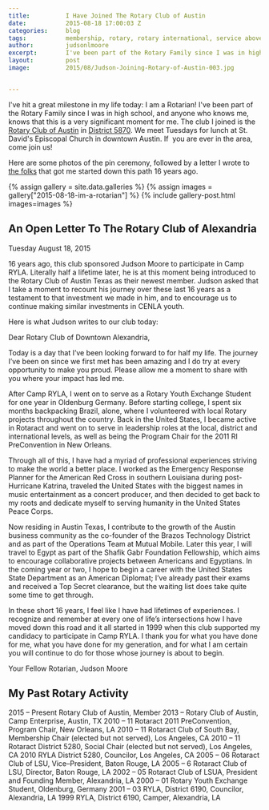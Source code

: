 ```yaml
---
title:			I Have Joined The Rotary Club of Austin
date:			2015-08-18 17:00:03 Z
categories:		blog
tags:			membership, rotary, rotary international, service above self
author:			judsonlmoore
excerpt:		I've been part of the Rotary Family since I was in high school, and anyone who knows me, knows that today is a very significant moment for me.
layout:			post
image:			2015/08/Judson-Joining-Rotary-of-Austin-003.jpg


---
```


I've hit a great milestone in my life today: I am a Rotarian! I've been part of the Rotary Family since I was in high school, and anyone who knows me, knows that this is a very significant moment for me. The club I joined is the [Rotary Club of Austin](http://rotary-austin.org) in [District 5870](http://www.clubrunner.ca/5870/). We meet Tuesdays for lunch at St. David's Episcopal Church in downtown Austin. If  you are ever in the area, come join us!

Here are some photos of the pin ceremony, followed by a letter I wrote to [the folks](http://www.alexandriarotary.com/) that got me started down this path 16 years ago.

{% assign gallery = site.data.galleries %}
{% assign images = gallery["2015-08-18-im-a-rotarian"] %}
{% include gallery-post.html images=images %}

## An Open Letter To The Rotary Club of Alexandria

Tuesday August 18, 2015

16 years ago, this club sponsored Judson Moore to participate in Camp RYLA. Literally half a lifetime later, he is at this moment being introduced to the Rotary Club of Austin Texas as their newest member. Judson asked that I take a moment to recount his journey over these last 16 years as a testament to that investment we made in him, and to encourage us to continue making similar investments in CENLA youth.

Here is what Judson writes to our club today:

Dear Rotary Club of Downtown Alexandria,

Today is a day that I’ve been looking forward to for half my life. The journey I’ve been on since we first met has been amazing and I do try at every opportunity to make you proud. Please allow me a moment to share with you where your impact has led me.

After Camp RYLA, I went on to serve as a Rotary Youth Exchange Student for one year in Oldenburg Germany. Before starting college, I spent six months backpacking Brazil, alone, where I volunteered with local Rotary projects throughout the country. Back in the United States, I became active in Rotaract and went on to serve in leadership roles at the local, district and international levels, as well as being the Program Chair for the 2011 RI PreConvention in New Orleans.

Through all of this, I have had a myriad of professional experiences striving to make the world a better place. I worked as the Emergency Response Planner for the American Red Cross in southern Louisiana during post-Hurricane Katrina, traveled the United States with the biggest names in music entertainment as a concert producer, and then decided to get back to my roots and dedicate myself to serving humanity in the United States Peace Corps.

Now residing in Austin Texas, I contribute to the growth of the Austin business community as the co-founder of the Brazos Technology District and as part of the Operations Team at Mutual Mobile. Later this year, I will travel to Egypt as part of the Shafik Gabr Foundation Fellowship, which aims to encourage collaborative projects between Americans and Egyptians. In the coming year or two, I hope to begin a career with the United States State Department as an American Diplomat; I’ve already past their exams and received a Top Secret clearance, but the waiting list does take quite some time to get through.

In these short 16 years, I feel like I have had lifetimes of experiences. I recognize and remember at every one of life’s intersections how I have moved down this road and it all started in 1999 when this club supported my candidacy to participate in Camp RYLA. I thank you for what you have done for me, what you have done for my generation, and for what I am certain you will continue to do for those whose journey is about to begin.

Your Fellow Rotarian,
Judson Moore

## My Past Rotary Activity

2015 – Present Rotary Club of Austin, Member
2013 – Rotary Club of Austin, Camp Enterprise, Austin, TX
2010 – 11 Rotaract 2011 PreConvention, Program Chair, New Orleans, LA
2010 – 11 Rotaract Club of South Bay, Membership Chair (elected but not served), Los Angeles, CA
2010 – 11 Rotaract District 5280, Social Chair (elected but not served), Los Angeles, CA
2010 RYLA District 5280, Councilor, Los Angeles, CA
2005 – 06 Rotaract Club of LSU, Vice–President, Baton Rouge, LA
2005 – 6 Rotaract Club of LSU, Director, Baton Rouge, LA
2002 – 05 Rotaract Club of LSUA, President and Founding Member, Alexandria, LA
2000 – 01 Rotary Youth Exchange Student, Oldenburg, Germany
2001 – 03 RYLA, District 6190, Councilor, Alexandria, LA
1999 RYLA, District 6190, Camper, Alexandria, LA
